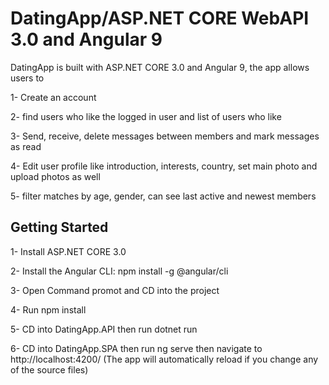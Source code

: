 # DatingApp/ASP.NET CORE WebAPI 3.0 and Angular 9

DatingApp is built with ASP.NET CORE 3.0 and Angular 9, the app allows users to 

1- Create an account

2- find users who like the logged in user and list of users who like

3- Send, receive, delete messages between members and mark messages as read

4- Edit user profile like introduction, interests, country, set main photo and upload photos as well

5- filter matches by age, gender, can see last active and newest members

## Getting Started

1- Install ASP.NET CORE 3.0

2- Install the Angular CLI: npm install -g @angular/cli

3- Open Command promot and CD into the project

4- Run npm install

5- CD into DatingApp.API then run dotnet run

6- CD into DatingApp.SPA then run ng serve then navigate to http://localhost:4200/ (The app will automatically reload if you change any of the source files)
